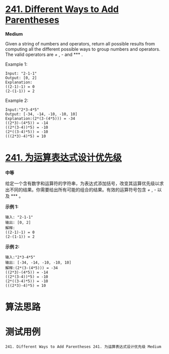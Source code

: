 # [241. Different Ways to Add Parentheses][enTitle]

**Medium**

Given a string of numbers and operators, return all possible results from computing all the different possible ways to group numbers and operators. The valid operators are  *+* ,  *-*  and  *** .

Example 1:

```
Input: "2-1-1"
Output: [0, 2]
Explanation:
((2-1)-1) = 0 
(2-(1-1)) = 2
```

Example 2:

```
Input:"2*3-4*5"
Output: [-34, -14, -10, -10, 10]
Explanation:(2*(3-(4*5))) = -34 
((2*3)-(4*5)) = -14 
((2*(3-4))*5) = -10 
(2*((3-4)*5)) = -10 
(((2*3)-4)*5) = 10
```


# [241. 为运算表达式设计优先级][cnTitle]

**中等**

给定一个含有数字和运算符的字符串，为表达式添加括号，改变其运算优先级以求出不同的结果。你需要给出所有可能的组合的结果。有效的运算符号包含  *+* ,  *-*  以及  ***  。

**示例 1:** 

```
输入: "2-1-1"
输出: [0, 2]
解释:
((2-1)-1) = 0 
(2-(1-1)) = 2
```

**示例 2:** 

```
输入:"2*3-4*5"
输出: [-34, -14, -10, -10, 10]
解释:(2*(3-(4*5))) = -34 
((2*3)-(4*5)) = -14 
((2*(3-4))*5) = -10 
(2*((3-4)*5)) = -10 
(((2*3)-4)*5) = 10
```




# 算法思路

# 测试用例
```
241. Different Ways to Add Parentheses 241. 为运算表达式设计优先级 Medium
```

[enTitle]: https://leetcode.com/problems/different-ways-to-add-parentheses/
[cnTitle]: https://leetcode-cn.com/problems/different-ways-to-add-parentheses/
